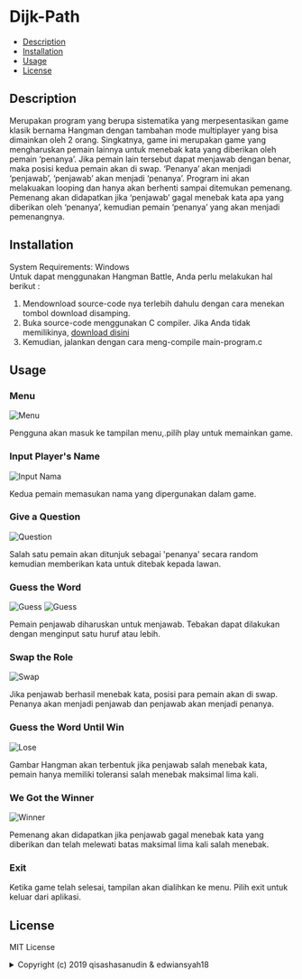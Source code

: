 # Dijk-Path

* [Description](#description)
* [Installation](#installation)
* [Usage](#usage)
* [License](#license)

## Description
Merupakan program yang berupa sistematika yang merpesentasikan game klasik bernama Hangman dengan tambahan mode multiplayer yang bisa dimainkan oleh 2 orang.
Singkatnya, game ini merupakan game yang mengharuskan pemain lainnya untuk menebak kata yang diberikan oleh pemain ‘penanya’. Jika pemain lain tersebut dapat menjawab dengan benar, maka posisi kedua pemain akan di swap. ‘Penanya’ akan menjadi ‘penjawab’, ‘penjawab’ akan menjadi ‘penanya’.
Program ini akan melakuakan looping dan hanya akan berhenti sampai ditemukan pemenang. Pemenang akan didapatkan jika ‘penjawab’ gagal menebak kata apa yang diberikan oleh ‘penanya’, kemudian pemain ‘penanya’ yang akan menjadi pemenangnya.

## Installation
System Requirements: Windows
<br>
Untuk dapat menggunakan Hangman Battle, Anda perlu melakukan hal berikut :
1. Mendownload source-code nya terlebih dahulu dengan cara menekan tombol download disamping.
2. Buka source-code menggunakan C compiler. Jika Anda tidak memilikinya, [download disini](https://sourceforge.net/projects/orwelldevcpp/files/latest/download)
3. Kemudian, jalankan dengan cara meng-compile main-program.c

## Usage
### Menu
![Menu](/ss/menu.png)

Pengguna akan masuk ke tampilan menu,.pilih play untuk memainkan game.
### Input Player's Name
![Input Nama](/ss/inputNama.png)

Kedua pemain memasukan nama yang dipergunakan dalam game.
### Give a Question
![Question](/ss/gibQeus.png)

Salah satu pemain akan ditunjuk sebagai 'penanya' secara random kemudian memberikan kata untuk ditebak kepada lawan.
### Guess the Word
![Guess](/ss/gibAns.png)
![Guess](/ss/gibAns2.png)

Pemain penjawab diharuskan untuk menjawab. Tebakan dapat dilakukan dengan menginput satu huruf atau lebih.
### Swap the Role
![Swap](/ss/gibQues2.png)

Jika penjawab berhasil menebak kata, posisi para pemain akan di swap. Penanya akan menjadi penjawab dan penjawab akan menjadi penanya.
### Guess the Word Until Win
![Lose](/ss/loseAns2.png)

Gambar Hangman akan terbentuk jika penjawab salah menebak kata, pemain hanya memiliki toleransi salah menebak maksimal lima kali.
### We Got the Winner
![Winner](/ss/lose.png)

Pemenang akan didapatkan jika penjawab gagal menebak kata yang diberikan dan telah melewati batas maksimal lima kali salah menebak.
### Exit

Ketika game telah selesai, tampilan akan dialihkan ke menu. Pilih exit untuk keluar dari aplikasi.

## License

MIT License
<details>
  <summary>Copyright (c) 2019 qisashasanudin & edwiansyah18</summary>

<p align="justify">Permission is hereby granted, free of charge, to any person obtaining a copy
of this software and associated documentation files (the "Software"), to deal
in the Software without restriction, including without limitation the rights
to use, copy, modify, merge, publish, distribute, sublicense, and/or sell
copies of the Software, and to permit persons to whom the Software is
furnished to do so, subject to the following conditions:</p>

<p align="justify">The above copyright notice and this permission notice shall be included in all
copies or substantial portions of the Software.</p>

<p align="justify">The software is provided "as is", without warranty of any kind, express or
Implied, including but not limited to the warranties of merchantability,
Fitness for a particular purpose and noninfringement. In no event shall the
Authors or copyright holders be liable for any claim, damages or other
Liability, whether in an action of contract, tort or otherwise, arising from,
Out of or in connection with the software or the use or other dealings in the
Software.</p>

</details>
